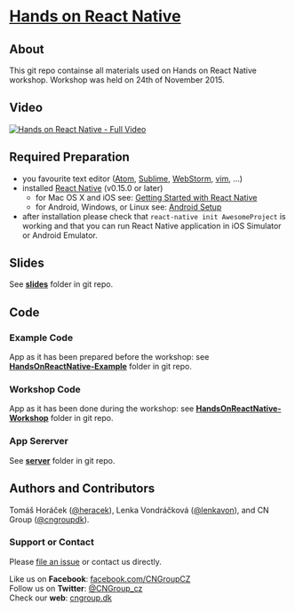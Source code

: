 # [Hands on React Native](http://cngroupdk.github.io/hands-on-react-native/)

## About

This git repo containse all materials used on Hands on React Native workshop. Workshop was held on 24th of November 2015.

## Video

[![Hands on React Native - Full Video](https://cngroupdk.github.io/hands-on-react-native/img/youtube-video.png)](https://www.youtube.com/watch?v=Dm_UW2Vof2s)

## Required Preparation

* you favourite text editor ([Atom](https://atom.io/), [Sublime](http://www.sublimetext.com/), [WebStorm](https://www.jetbrains.com/webstorm/specials/webstorm/webstorm.jsp), [vim](http://www.vim.org/), ...)
* installed [React Native](https://facebook.github.io/react-native/) (v0.15.0 or later)
  * for Mac OS X and iOS see: [Getting Started with React Native](https://facebook.github.io/react-native/docs/getting-started.html)
  * for Android, Windows, or Linux see: [Android Setup](https://facebook.github.io/react-native/docs/android-setup.html)
* after installation please check that `react-native init AwesomeProject` is working and that you can run React Native application in iOS Simulator or Android Emulator.

## Slides

See **[slides](https://github.com/cngroupdk/hands-on-react-native/tree/master/slides)** folder in git repo.

## Code

### Example Code

App as it has been prepared before the workshop: see **[HandsOnReactNative-Example](https://github.com/cngroupdk/hands-on-react-native/tree/master/HandsOnReactNative-Example)** folder in git repo.

### Workshop Code

App as it has been done during the workshop: see **[HandsOnReactNative-Workshop](https://github.com/cngroupdk/hands-on-react-native/tree/master/HandsOnReactNative-Workshop)** folder in git repo.

### App Sererver

See **[server](https://github.com/cngroupdk/hands-on-react-native/tree/master/server)** folder in git repo.

## Authors and Contributors
Tomáš Horáček ([@heracek](https://github.com/heracek)), Lenka Vondráčková ([@lenkavon](https://github.com/lenkavon)), and CN Group ([@cngroupdk](https://github.com/cngroupdk)).

### Support or Contact
Please [file an issue](https://github.com/cngroupdk/hands-on-react-native/issues) or contact us directly.

Like us on **Facebook**: [facebook.com/CNGroupCZ](https://www.facebook.com/CNGroupCZ)<br/>
Follow us on **Twitter**: [@CNGroup_cz](https://twitter.com/CNGroup_cz)<br/>
Check our **web**: [cngroup.dk](http://www.cngroup.dk/)
